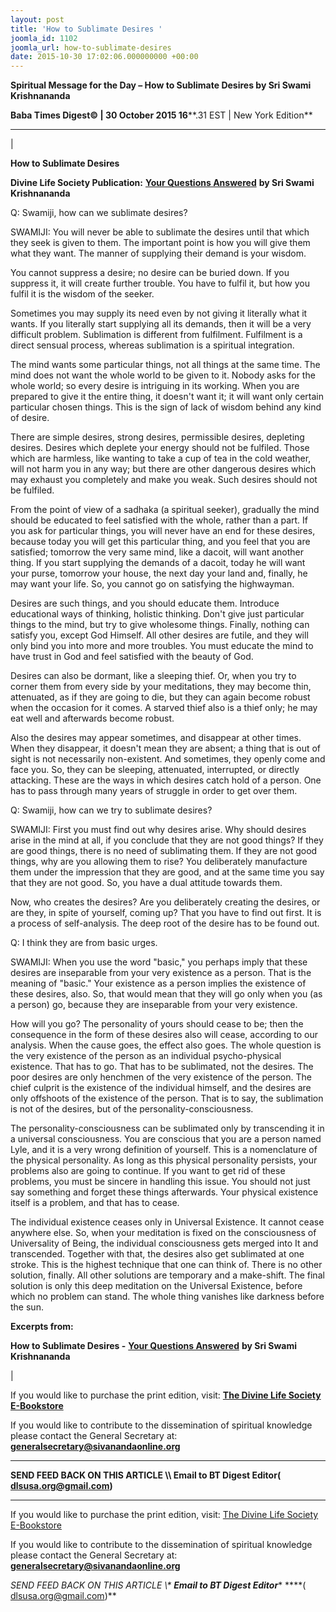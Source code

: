 ```yaml
---
layout: post
title: 'How to Sublimate Desires '
joomla_id: 1102
joomla_url: how-to-sublimate-desires
date: 2015-10-30 17:02:06.000000000 +00:00
---
```

  

















































**Spiritual Message for the Day – How to Sublimate Desires by Sri Swami Krishnananda**

 **Baba Times Digest© | 30 October 2015 16****.31 EST | New York Edition**

* * *

| 

**How to Sublimate Desires**

**Divine Life Society Publication:** [**Your Questions Answered**](http://www.swami-krishnananda.org/ans/ans_02.html) **by Sri Swami Krishnananda**

Q: Swamiji, how can we sublimate desires?

SWAMIJI: You will never be able to sublimate the desires until that which they seek is given to them. The important point is how you will give them what they want. The manner of supplying their demand is your wisdom.

You cannot suppress a desire; no desire can be buried down. If you suppress it, it will create further trouble. You have to fulfil it, but how you fulfil it is the wisdom of the seeker.

Sometimes you may supply its need even by not giving it literally what it wants. If you literally start supplying all its demands, then it will be a very difficult problem. Sublimation is different from fulfilment. Fulfilment is a direct sensual process, whereas sublimation is a spiritual integration.

The mind wants some particular things, not all things at the same time. The mind does not want the whole world to be given to it. Nobody asks for the whole world; so every desire is intriguing in its working. When you are prepared to give it the entire thing, it doesn't want it; it will want only certain particular chosen things. This is the sign of lack of wisdom behind any kind of desire.

There are simple desires, strong desires, permissible desires, depleting desires. Desires which deplete your energy should not be fulfiled. Those which are harmless, like wanting to take a cup of tea in the cold weather, will not harm you in any way; but there are other dangerous desires which may exhaust you completely and make you weak. Such desires should not be fulfiled.

From the point of view of a sadhaka (a spiritual seeker), gradually the mind should be educated to feel satisfied with the whole, rather than a part. If you ask for particular things, you will never have an end for these desires, because today you will get this particular thing, and you feel that you are satisfied; tomorrow the very same mind, like a dacoit, will want another thing. If you start supplying the demands of a dacoit, today he will want your purse, tomorrow your house, the next day your land and, finally, he may want your life. So, you cannot go on satisfying the highwayman.

Desires are such things, and you should educate them. Introduce educational ways of thinking, holistic thinking. Don't give just particular things to the mind, but try to give wholesome things. Finally, nothing can satisfy you, except God Himself. All other desires are futile, and they will only bind you into more and more troubles. You must educate the mind to have trust in God and feel satisfied with the beauty of God.

Desires can also be dormant, like a sleeping thief. Or, when you try to corner them from every side by your meditations, they may become thin, attenuated, as if they are going to die, but they can again become robust when the occasion for it comes. A starved thief also is a thief only; he may eat well and afterwards become robust.

Also the desires may appear sometimes, and disappear at other times. When they disappear, it doesn't mean they are absent; a thing that is out of sight is not necessarily non-existent. And sometimes, they openly come and face you. So, they can be sleeping, attenuated, interrupted, or directly attacking. These are the ways in which desires catch hold of a person. One has to pass through many years of struggle in order to get over them.

Q: Swamiji, how can we try to sublimate desires?

SWAMIJI: First you must find out why desires arise. Why should desires arise in the mind at all, if you conclude that they are not good things? If they are good things, there is no need of sublimating them. If they are not good things, why are you allowing them to rise? You deliberately manufacture them under the impression that they are good, and at the same time you say that they are not good. So, you have a dual attitude towards them.

Now, who creates the desires? Are you deliberately creating the desires, or are they, in spite of yourself, coming up? That you have to find out first. It is a process of self-analysis. The deep root of the desire has to be found out.

Q: I think they are from basic urges.

SWAMIJI: When you use the word "basic," you perhaps imply that these desires are inseparable from your very existence as a person. That is the meaning of "basic." Your existence as a person implies the existence of these desires, also. So, that would mean that they will go only when you (as a person) go, because they are inseparable from your very existence.

How will you go? The personality of yours should cease to be; then the consequence in the form of these desires also will cease, according to our analysis. When the cause goes, the effect also goes. The whole question is the very existence of the person as an individual psycho-physical existence. That has to go. That has to be sublimated, not the desires. The poor desires are only henchmen of the very existence of the person. The chief culprit is the existence of the individual himself, and the desires are only offshoots of the existence of the person. That is to say, the sublimation is not of the desires, but of the personality-consciousness.

The personality-consciousness can be sublimated only by transcending it in a universal consciousness. You are conscious that you are a person named Lyle, and it is a very wrong definition of yourself. This is a nomenclature of the physical personality. As long as this physical personality persists, your problems also are going to continue. If you want to get rid of these problems, you must be sincere in handling this issue. You should not just say something and forget these things afterwards. Your physical existence itself is a problem, and that has to cease.

The individual existence ceases only in Universal Existence. It cannot cease anywhere else. So, when your meditation is fixed on the consciousness of Universality of Being, the individual consciousness gets merged into It and transcended. Together with that, the desires also get sublimated at one stroke. This is the highest technique that one can think of. There is no other solution, finally. All other solutions are temporary and a make-shift. The final solution is only this deep meditation on the Universal Existence, before which no problem can stand. The whole thing vanishes like darkness before the sun.

**Excerpts from:**



**How to Sublimate Desires -** [**Your Questions Answered**](http://www.swami-krishnananda.org/ans/ans_02.html) **by Sri Swami Krishnananda**

 |



If you would like to purchase the print edition, visit: **[The Divine Life Society E-Bookstore](http://www.dlshq.org/download/download.htm)**

If you would like to contribute to the dissemination of spiritual knowledge please contact the General Secretary at: [](mailto:%20%3Cscript%20type=%27text/javascript%27%3E%20%3C%21--%20var%20prefix%20=%20%27ma%27%20+%20%27il%27%20+%20%27to%27;%20var%20path%20=%20%27hr%27%20+%20%27ef%27%20+%20%27=%27;%20var%20addy57016%20=%20%27generalsecretary%27%20+%20%27@%27;%20addy57016%20=%20addy57016%20+%20%27sivanandaonline%27%20+%20%27.%27%20+%20%27org%27;%20document.write%28%27%3Ca%20%27%20+%20path%20+%20%27%5C%27%27%20+%20prefix%20+%20%27:%27%20+%20addy57016%20+%20%27%5C%27%3E%27%29;%20document.write%28addy57016%29;%20document.write%28%27%3C%5C/a%3E%27%29;%20//--%3E%5Cn%20%3C/script%3E%3Cscript%20type=%27text/javascript%27%3E%20%3C%21--%20document.write%28%27%3Cspan%20style=%5C%27display:%20none;%5C%27%3E%27%29;%20//--%3E%20%3C/script%3EThis%20email%20address%20is%20being%20protected%20from%20spambots.%20You%20need%20JavaScript%20enabled%20to%20view%20it.%20%3Cscript%20type=%27text/javascript%27%3E%20%3C%21--%20document.write%28%27%3C/%27%29;%20document.write%28%27span%3E%27%29;%20//--%3E%20%3C/script%3E?subject=Contribution%20to%20Dissemination%20of%20Spiritual%20Knowledge) **generalsecretary@sivanandaonline.org**

****

**SEND FEED BACK ON THIS ARTICLE \\\ Email to BT Digest Editor[](mailto:%20%3Cscript%20type=%27text/javascript%27%3E%20%3C%21--%20var%20prefix%20=%20%27ma%27%20+%20%27il%27%20+%20%27to%27;%20var%20path%20=%20%27hr%27%20+%20%27ef%27%20+%20%27=%27;%20var%20addy72654%20=%20%27dlsusa.org%27%20+%20%27@%27;%20addy72654%20=%20addy72654%20+%20%27gmail%27%20+%20%27.%27%20+%20%27com%27;%20document.write%28%27%3Ca%20%27%20+%20path%20+%20%27%5C%27%27%20+%20prefix%20+%20%27:%27%20+%20addy72654%20+%20%27%5C%27%3E%27%29;%20document.write%28addy72654%29;%20document.write%28%27%3C%5C/a%3E%27%29;%20//--%3E%5Cn%20%3C/script%3E%3Cscript%20type=%27text/javascript%27%3E%20%3C%21--%20document.write%28%27%3Cspan%20style=%5C%27display:%20none;%5C%27%3E%27%29;%20//--%3E%20%3C/script%3EThis%20email%20address%20is%20being%20protected%20from%20spambots.%20You%20need%20JavaScript%20enabled%20to%20view%20it.%20%3Cscript%20type=%27text/javascript%27%3E%20%3C%21--%20document.write%28%27%3C/%27%29;%20document.write%28%27span%3E%27%29;%20//--%3E%20%3C/script%3E?subject=DLS%20Posts)( [dlsusa.org@gmail.com](mailto:dlsusa.org@gmail.com))**



* * *



  

If you would like to purchase the print edition, visit: [The Divine Life Society E-Bookstore](http://www.dlshq.org/download/download.htm)

If you would like to contribute to the dissemination of spiritual knowledge please contact the General Secretary at: **[generalsecretary@sivanandaonline.org](mailto:generalsecretary@sivanandaonline.org)**

**SEND FEED BACK ON THIS ARTICLE \\\**  **Email to BT Digest Editor**** [](mailto:%20%3Cscript%20type=%27text/javascript%27%3E%20%3C%21--%20var%20prefix%20=%20%27ma%27%20+%20%27il%27%20+%20%27to%27;%20var%20path%20=%20%27hr%27%20+%20%27ef%27%20+%20%27=%27;%20var%20addy72654%20=%20%27dlsusa.org%27%20+%20%27@%27;%20addy72654%20=%20addy72654%20+%20%27gmail%27%20+%20%27.%27%20+%20%27com%27;%20document.write%28%27%3Ca%20%27%20+%20path%20+%20%27%5C%27%27%20+%20prefix%20+%20%27:%27%20+%20addy72654%20+%20%27%5C%27%3E%27%29;%20document.write%28addy72654%29;%20document.write%28%27%3C%5C/a%3E%27%29;%20//--%3E%5Cn%20%3C/script%3E%3Cscript%20type=%27text/javascript%27%3E%20%3C%21--%20document.write%28%27%3Cspan%20style=%5C%27display:%20none;%5C%27%3E%27%29;%20//--%3E%20%3C/script%3EThis%20email%20address%20is%20being%20protected%20from%20spambots.%20You%20need%20JavaScript%20enabled%20to%20view%20it.%20%3Cscript%20type=%27text/javascript%27%3E%20%3C%21--%20document.write%28%27%3C/%27%29;%20document.write%28%27span%3E%27%29;%20//--%3E%20%3C/script%3E?subject=DLS%20Posts)****( [dlsusa.org@gmail.com](mailto:dlsusa.org@gmail.com))**  
